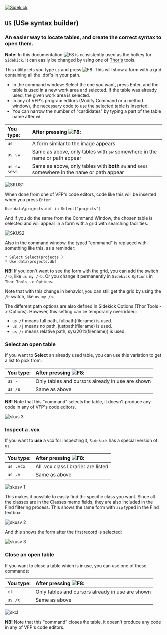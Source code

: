 [![Sidekick](Images/SKLogo.png)](../README.md)

## `US` (USe syntax builder)

### An easier way to locate tables, and create the correct syntax to open them.

**Note:** In this documentation ![`F8`](Images/F8.png) is consistently used as the hotkey for `Sidekick`. It can easily be changed by using one of [Thor's](https://github.com/VFPX/Thor) tools. 

This utility lets you type `us` and press ![`F8`](Images/F8.png). This will show a form with a grid containing all the .dbf's in your path. 
* In the command window: Select the one you want, press Enter, and the table is used in a new work area and selected. If the table was already used, the given work area is selected.  
* In any of VFP's program editors (Modify Command or a method window), the necessary code to use the selected table is inserted.
* You can narrow the number of "candidates" by typing a part of the table name after `ed`.


| You type:  | After pressing ![`F8`](Images/F8.png): |
|:----------|:--------------------------------------------------------------------------------------|
| `us`  | A form similar to the image appears|
| `us sw` | Same as above, only tables with `sw` somewhere in the name or path appear |
| `us sw sess`  | Same as above, only tables with **both** `sw` and `sess` somewhere in the name or path appear|

![SKUS1](Images/skus1.png)  

When done from one of VFP's code editors, code like this will be inserted when you press `Enter`:

```foxpro
Use data\projects.dbf in Select("projects")
```

And if you do the same from the Command Window, the chosen table is selected and will appear in a form with a grid with searching facilities. 

![SKUS2](Images/skus2.png)

Also in the command window, the typed "command" is replaced with something like this, as a reminder:

```foxpro
* Select Select(projects )
* Use data\projects.dbf
```

**NB!** If you don't want to see the form with the grid, you can add the switch `/-b`, like `us my /-b`. Or you change it permanently in `Sidekick Options` in `Thor Tools -> Options`.

Note that with this change in behavior, you can still get the grid by using the `/b` switch, like `us my /b`.  

The different path options are also defined in Sidekick Options (Thor Tools -> Options). However, this setting can be temporarily overridden:
* `us /f` means full path, fullpath(filename) is used.
* `us /j` means no path, justpath(filename) is used.
* `us /r` means relative path, sys(2014(filename)) is used.


<a id="skselopen">  

### Select an open table 

If you want to **Select** an already used table, you can use this variation to get a list to pick from:

| You type:  | After pressing ![`F8`](Images/F8.png): |
|:----------|:--------------------------------------------------------------------------------------|
| `us -`  | Only tables and cursors already in use are shown|
| `us /u`| Same as above |  

**NB!** Note that this "command" selects the table, it doesn't produce any code in any of VFP's code editors.
   
![skus 3](Images/skus3.png)

### Inspect a .vcx  

If you want to **use** a vcx for inspecting it, `Sidekick` has a special version of `us`.

| You type:  | After pressing ![`F8`](Images/F8.png): |
|:----------|:--------------------------------------------------------------------------------------|
| `us .vcx`  | All .vcx class libraries are listed|
| `us .v`| Same as above |

![skusv 1](Images/skusv1.png)  

This makes it possible to easily find the specific class you want. Since all the classes are in the Classes memo fields, they are also included in the Find filtering process. This shows the same form with `zip` typed in the Find textbox:

![skusv 2](Images/skusv2.png)

And this shows the form after the first record is selected:

![skusv 3](Images/skusv3.png)


<a id="skclose">  

### Close an open table 

If you want to close a table which is in use, you can use one of these commands:

| You type:  | After pressing ![`F8`](Images/F8.png): |
|:----------|:--------------------------------------------------------------------------------------|
| `cl`  | Only tables and cursors already in use are shown|
| `us /c`| Same as above |  

![skcl](Images/skcl.png)

**NB!** Note that this "command" closes the table, it doesn't produce any code in any of VFP's code editors.

